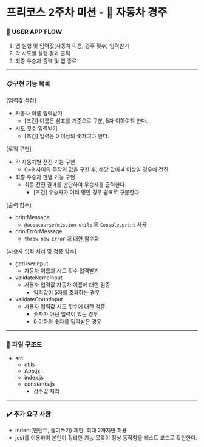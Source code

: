 # 프리코스 2주차 미션 - :car: 자동차 경주

### :ocean: USER APP FLOW

1. 앱 실행 및 입력값(자동차 이름, 경주 횟수) 입력받기
2. 각 시도별 실행 결과 출력
3. 최종 우승자 출력 및 앱 종료

---

### :clipboard:구현 기능 목록

[입력값 설정]
- 자동차 이름 입력받기
    - [조건] 이름은 쉼표를 기준으로 구분, 5자 이하여햐 한다.
- 시도 횟수 입력받기 
    - [조건] 입력은 0 이상의 숫자여야 한다.

[로직 구현]
- 각 자동차별 전진 기능 구현
    - 0~9 사이의 무작위 값을 구한 후, 해당 값이 4 이상일 경우에 전진.
- 최종 우승자 판별 기능 구현
    - 최종 전진 결과를 판단하여 우승자를 출력한다.
        - [조건] 우승자가 여러 명인 경우 쉼표로 구분한다.

[출력 함수]
- printMessage
    - `@wooacourse/mission-utils`  의 `Console.print` 사용
- printErrorMessage
    - `throw new Error` 에 대한 함수화

[사용자 입력 처리 및 검증 함수]
- getUserInput
    - 자동차 이름과 시도 횟수 입력받기
- validateNameInput
    - 사용자 입력값 자동차 이름에 대한 검증
        - 입력값이 5자를 초과하는 경우
- validateCountInput
    - 사용자 입력값 시도 횟수에 대한 검증
        - 숫자가 아닌 입력이 있는 경우
        - 0 이하의 숫자를 입력받은 경우

---

### :page_facing_up: 파일 구조도

- src
  - utils
  - App.js
  - index.js
  - constants.js
    - 상수값 처리

---

### :heavy_check_mark: 추가 요구 사항

- indent(인덴트, 들여쓰기) 제한. 최대 2까지만 허용
- jest를 이용하여 본인이 정리한 기능 목록이 정상 동작함을 테스트 코드로 확인한다.
